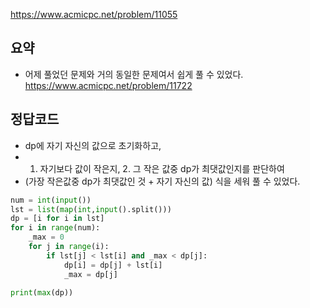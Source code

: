 <https://www.acmicpc.net/problem/11055>

## 요약
- 어제 풀었던 문제와 거의 동일한 문제여서 쉽게 풀 수 있었다. <https://www.acmicpc.net/problem/11722>

## 정답코드

- dp에 자기 자신의 값으로 초기화하고,
- 1. 자기보다 값이 작은지, 2. 그 작은 값중 dp가 최댓값인지를 판단하여
- (가장 작은값중 dp가 최댓값인 것 + 자기 자신의 값) 식을 세워 풀 수 있었다.

```py
num = int(input())
lst = list(map(int,input().split()))
dp = [i for i in lst]
for i in range(num):
    _max = 0
    for j in range(i):
        if lst[j] < lst[i] and _max < dp[j]:
            dp[i] = dp[j] + lst[i]
            _max = dp[j]
    
print(max(dp))
```

